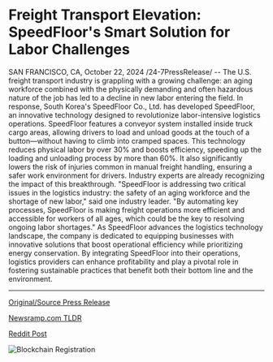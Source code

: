 # Freight Transport Elevation: SpeedFloor's Smart Solution for Labor Challenges

SAN FRANCISCO, CA, October 22, 2024 /24-7PressRelease/ -- The U.S. freight transport industry is grappling with a growing challenge: an aging workforce combined with the physically demanding and often hazardous nature of the job has led to a decline in new labor entering the field. In response, South Korea's SpeedFloor Co., Ltd. has developed SpeedFloor, an innovative technology designed to revolutionize labor-intensive logistics operations.  SpeedFloor features a conveyor system installed inside truck cargo areas, allowing drivers to load and unload goods at the touch of a button—without having to climb into cramped spaces. This technology reduces physical labor by over 30% and boosts efficiency, speeding up the loading and unloading process by more than 60%. It also significantly lowers the risk of injuries common in manual freight handling, ensuring a safer work environment for drivers.  Industry experts are already recognizing the impact of this breakthrough. "SpeedFloor is addressing two critical issues in the logistics industry: the safety of an aging workforce and the shortage of new labor," said one industry leader. "By automating key processes, SpeedFloor is making freight operations more efficient and accessible for workers of all ages, which could be the key to resolving ongoing labor shortages."  As SpeedFloor advances the logistics technology landscape, the company is dedicated to equipping businesses with innovative solutions that boost operational efficiency while prioritizing energy conservation. By integrating SpeedFloor into their operations, logistics providers can enhance profitability and play a pivotal role in fostering sustainable practices that benefit both their bottom line and the environment. 

---

[Original/Source Press Release](https://www.24-7pressrelease.com/press-release/515490/freight-transport-elevation-speedfloors-smart-solution-for-labor-challenges)
                    

[Newsramp.com TLDR](https://newsramp.com/curated-news/speedfloor-co-introduces-innovative-technology-to-revolutionize-logistics-operations/c257723bcb7f515021d9e9e29eb92b7e) 

 



[Reddit Post](https://www.reddit.com/r/Business_NewsRamp/comments/1g9q7dy/speedfloor_co_introduces_innovative_technology_to/) 



![Blockchain Registration](https://cdn.newsramp.app/24-7PressRelease/qrcode/2410/22/sageewmb.webp)